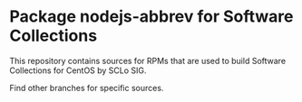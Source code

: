 # Package nodejs-abbrev for Software Collections

This repository contains sources for RPMs that are used
to build Software Collections for CentOS by SCLo SIG.

Find other branches for specific sources.
